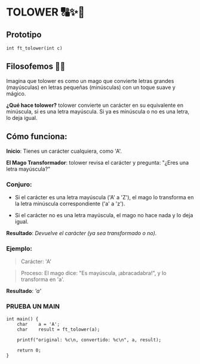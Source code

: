 # TOLOWER 🔠✨🔡
## Prototipo
``` int	ft_tolower(int c) ```

## Filosofemos 🚬🌿
Imagina que tolower es como un mago que convierte letras grandes (mayúsculas) en letras pequeñas (minúsculas) con un toque suave y mágico.

**¿Qué hace tolower?**
tolower convierte un carácter en su equivalente en minúscula, si es una letra mayúscula. Si ya es minúscula o no es una letra, lo deja igual.

## Cómo funciona:
**Inicio**: Tienes un carácter cualquiera, como 'A'.

**El Mago Transformador**: tolower revisa el carácter y pregunta: "¿Eres una letra mayúscula?"

### Conjuro:

- Si el carácter es una letra mayúscula ('A' a 'Z'), el mago lo transforma en la letra minúscula correspondiente ('a' a 'z').

- Si el carácter no es una letra mayúscula, el mago no hace nada y lo deja igual.

**Resultado**: *Devuelve el carácter (ya sea transformado o no).*

### Ejemplo:
>Carácter: 'A'

>Proceso: El mago dice: "Es mayúscula, ¡abracadabra!", y lo transforma en 'a'.

**Resultado**: *'a'*

### PRUEBA UN MAIN
```
int main() {
	char	a = 'A';
	char	result = ft_tolower(a);

	printf("original: %c\n, convertido: %c\n", a, result);
	
	return 0;
}
```
